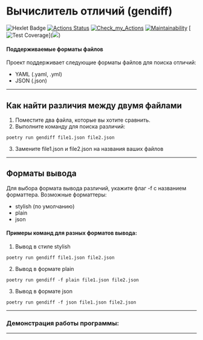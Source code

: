 # Вычислитель отличий (gendiff)
![Hexlet Badge](https://img.shields.io/badge/Id:603940)
[![Actions Status](https://github.com/Anastasiia1803/python-project-50/workflows/hexlet-check/badge.svg)](https://github.com/Anastasiia1803/python-project-50/actions)
[![Check_my_Actions](https://github.com/Anastasiia1803/python-project-50/actions/workflows/main.yml/badge.svg)](https://github.com/Anastasiia1803/python-project-50/actions)
[![Maintainability](https://api.codeclimate.com/v1/badges/494bdd544175e66ad82b/maintainability)](https://codeclimate.com/github/Anastasiia1803/python-project-50/maintainability)
[![Test Coverage](https://api.codeclimate.com/v1/badges/<id>/test_coverage)](<a href="https://codeclimate.com/github/Anastasiia1803/python-project-50/test_coverage"><img src="https://api.codeclimate.com/v1/badges/16a0e83399b2173066e2/test_coverage" /></a>)


#### Поддерживаемые форматы файлов
Проект поддерживает следующие форматы файлов для поиска отличий:

- YAML (.yaml, .yml)
- JSON (.json)
***
## Как найти различия между двумя файлами

1. Поместите два файла, которые вы хотите сравнить.
2. Выполните команду для поиска различий:
```
poetry run gendiff file1.json file2.json
```
3. Замените file1.json и file2.json на названия ваших файлов
***
## Форматы вывода
Для выбора формата вывода различий, укажите флаг -f с названием форматтера. Возможные форматтеры:

- stylish (по умолчанию)
- plain
- json

#### Примеры команд для разных форматов вывода:

1. Вывод в стиле stylish
```
poetry run gendiff file1.json file2.json
```

2. Вывод в формате plain
```
poetry run gendiff -f plain file1.json file2.json
```

3. Вывод в формате json
```
poetry run gendiff -f json file1.json file2.json
```
***

### Демонстрация работы программы:
***